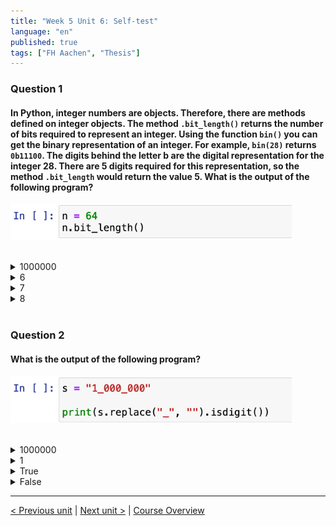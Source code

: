 ```yaml
---
title: "Week 5 Unit 6: Self-test"
language: "en"
published: true
tags: ["FH Aachen", "Thesis"]
---
```


### Question 1

#### In Python, integer numbers are objects. Therefore, there are methods defined on integer objects. The method ```.bit_length()``` returns the number of bits required to represent an integer. Using the function ```bin()``` you can get the binary representation of an integer. For example, ```bin(28)``` returns ```0b11100```. The digits behind the letter b are the digital representation for the integer 28. There are 5 digits required for this representation, so the method ```.bit_length``` would return the value 5. What is the output of the following program?

<img src=imgs/week5_unit6_f1.png width="450"><br><br>

<details>
	<summary>1000000</summary>
	<img  src="imgs/cross.png" width="25">
</details>


<details>
	<summary>6</summary>
	<img  src="imgs/cross.png" width="25">
</details>


<details>
	<summary>7</summary>
	<img  src="imgs/check.png" width="25">
</details>


<details>
	<summary>8</summary>
	<img  src="imgs/cross.png" width="25">
</details>

<br>

### Question 2

#### What is the output of the following program?

<img src=imgs/week5_unit6_f2.png width="450"><br><br>

<details>
	<summary>1000000</summary>
	<img  src="imgs/cross.png" width="25">
</details>


<details>
	<summary>1</summary>
	<img  src="imgs/cross.png" width="25">
</details>


<details>
	<summary>True</summary>
	<img  src="imgs/check.png" width="25">
</details>


<details>
	<summary>False</summary>
	<img  src="imgs/cross.png" width="25">
</details>

---

[< Previous unit](/teaching/python-mooc/week5_unit7_destructing_assignment) | [Next unit >](/teaching/python-mooc/week5_unit6_methods_vs_functions) |
[Course Overview](/teaching/python-mooc)